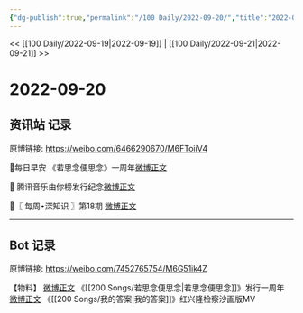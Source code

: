 ```yaml
---
{"dg-publish":true,"permalink":"/100 Daily/2022-09-20/","title":"2022-09-20","created":"2022-11-15T14:37:46.000+08:00","updated":"2023-04-11T14:46:33.000+08:00"}
---
```



<< [[100 Daily/2022-09-19\|2022-09-19]] | [[100 Daily/2022-09-21\|2022-09-21]] >>

# 2022-09-20

## 资讯站 记录

原博链接: https://weibo.com/6466290670/M6FToiiV4

🌟每日早安
《若思念便思念》一周年[微博正文](https://weibo.com/detail/4815694954237478)

🌟 腾讯音乐由你榜发行纪念[微博正文](https://weibo.com/detail/4815751929924177)

🌟〖 每周•深知识 〗第18期 [微博正文](https://weibo.com/detail/4815753503317029)

---
## Bot 记录

原博链接: https://weibo.com/7452765754/M6G51ik4Z

【物料】
[微博正文](https://weibo.com/detail/4815729441113624) 《[[200 Songs/若思念便思念\|若思念便思念]]》发行一周年
[微博正文](https://weibo.com/detail/4815802584534961) 《[[200 Songs/我的答案\|我的答案]]》红兴隆检察沙画版MV
